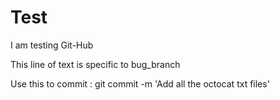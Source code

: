 # Test
I am testing Git-Hub

This line of text is specific to bug_branch

Use this to commit : git commit -m 'Add all the octocat txt files'
